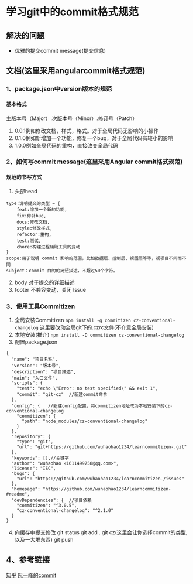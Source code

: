 # 学习git中的commit格式规范

## 解决的问题

* 优雅的提交commit message(提交信息)

## 文档(这里采用angularcommit格式规范)

### 1、package.json中version版本的规范

#### 基本格式

主版本号（Major）.次版本号（Minor）.修订号（Patch）

1. 0.0.1例如修改文档，样式，格式。对于全局代码无影响的小操作
2. 0.1.0例如新增加一个功能，修复一个bug，对于全局代码有较小的影响
3. 1.0.0例如全局代码的重构，直接改变全局代码

### 2、如何写commit message(这里采用Angular commit格式规范)

#### 规范的书写方式
1. 头部head
```
type:说明提交的类型 = {
    feat:增加一个新的功能,
    fix:修补bug,
    docs:修改文档,
    style:修改样式,
    refactor:重构,
    test:测试,
    chore:构建过程辅助工具的变动
}
scope:用于说明 commit 影响的范围，比如数据层、控制层、视图层等等，视项目不同而不同
subject：commit 目的的简短描述，不超过50个字符。
```
2. body
    对于提交的详细描述
3. footer
    不兼容变动，关闭 Issue

### 3、使用工具Commitizen

1. 全局安装Commitizen
`npm install -g commitizen cz-conventional-changelog`
    这里要改动全局git下的.czrc文件(不介意全局安装)
2. 本地安装(推介)
`npm install -D commitizen cz-conventional-changelog`
3. 配置package.json
```
{
  "name": "项目名称",
  "version": "版本号",
  "description": "项目描述",
  "main": "入口文件",
  "scripts": {
    "test": "echo \"Error: no test specified\" && exit 1",
    "commit": "git-cz"  //新建commit命令
  },
  "config": {   //新建config配置，将commitizen地址改为本地安装下的cz-conventional-changelog
    "commitizen": {
      "path": "node_modules/cz-conventional-changelog"
    }
  },
  "repository": {
    "type": "git",
    "url": "git+https://github.com/wuhaohao1234/learncommitizen-.git"
  },
  "keywords": [],//关键字
  "author": "wuhaohao <1611499758@qq.com>",
  "license": "ISC",
  "bugs": {
    "url": "https://github.com/wuhaohao1234/learncommitizen-/issues"
  },
  "homepage": "https://github.com/wuhaohao1234/learncommitizen-#readme",
  "devDependencies": {  //项目依赖
    "commitizen": "^3.0.5",
    "cz-conventional-changelog": "^2.1.0"
  }
}

```

4. 向缓存中提交修改
git status
git add .
git cz(这里会让你选择commit的类型,以及一大堆东西)
git push

## 4、参考链接

[知乎](https://zhuanlan.zhihu.com/p/34223150)
[阮一峰的commit](http://www.ruanyifeng.com/blog/2016/01/commit_message_change_log.html)